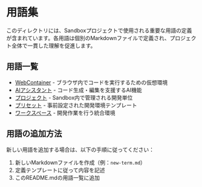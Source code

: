 # 用語集

このディレクトリには、Sandboxプロジェクトで使用される重要な用語の定義が含まれています。各用語は個別のMarkdownファイルで定義され、プロジェクト全体で一貫した理解を促進します。

## 用語一覧

- [WebContainer](./web-container.md) - ブラウザ内でコードを実行するための仮想環境
- [AIアシスタント](./ai-assistant.md) - コード生成・編集を支援するAI機能
- [プロジェクト](./project.md) - Sandbox内で管理される開発単位
- [プリセット](./preset.md) - 事前設定された開発環境テンプレート
- [ワークスペース](./workspace.md) - 開発作業を行う統合環境

## 用語の追加方法

新しい用語を追加する場合は、以下の手順に従ってください：

1. 新しいMarkdownファイルを作成（例：`new-term.md`）
2. 定義テンプレートに従って内容を記述
3. このREADME.mdの用語一覧に追加
